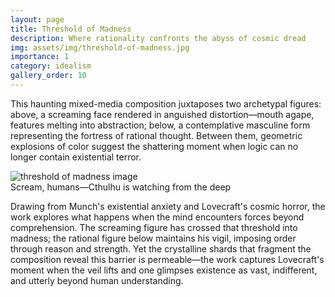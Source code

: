 ```yaml
---
layout: page
title: Threshold of Madness
description: Where rationality confronts the abyss of cosmic dread
img: assets/img/threshold-of-madness.jpg
importance: 1
category: idealism
gallery_order: 10
---
```

This haunting mixed-media composition juxtaposes two archetypal figures: above, a screaming face rendered in anguished distortion—mouth agape, features melting into abstraction; below, a contemplative masculine form representing the fortress of rational thought. Between them, geometric explosions of color suggest the shattering moment when logic can no longer contain existential terror.

<div class="row">
    <div class="col-sm mt-3 mt-md-0">
        <img src="{{ '/assets/img/threshold-of-madness.jpg' | relative_url }}" alt="threshold of madness image" class="img-fluid rounded z-depth-1">
    </div>
</div>
<div class="caption">
    Scream, humans—Cthulhu is watching from the deep
</div>

Drawing from Munch's existential anxiety and Lovecraft's cosmic horror, the work explores what happens when the mind encounters forces beyond comprehension. The screaming figure has crossed that threshold into madness; the rational figure below maintains his vigil, imposing order through reason and strength. Yet the crystalline shards that fragment the composition reveal this barrier is permeable—the work captures Lovecraft's moment when the veil lifts and one glimpses existence as vast, indifferent, and utterly beyond human understanding.
